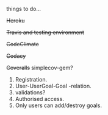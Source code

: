 things to do...

~~Heroku~~

~~Travis and testing environment~~

~~CodeClimate~~

~~Codacy~~

~~Coveralls~~
simplecov-gem?

1. Registration.
2. User-UserGoal-Goal -relation.
3. validations?
4. Authorised access.
5. Only users can add/destroy goals.
